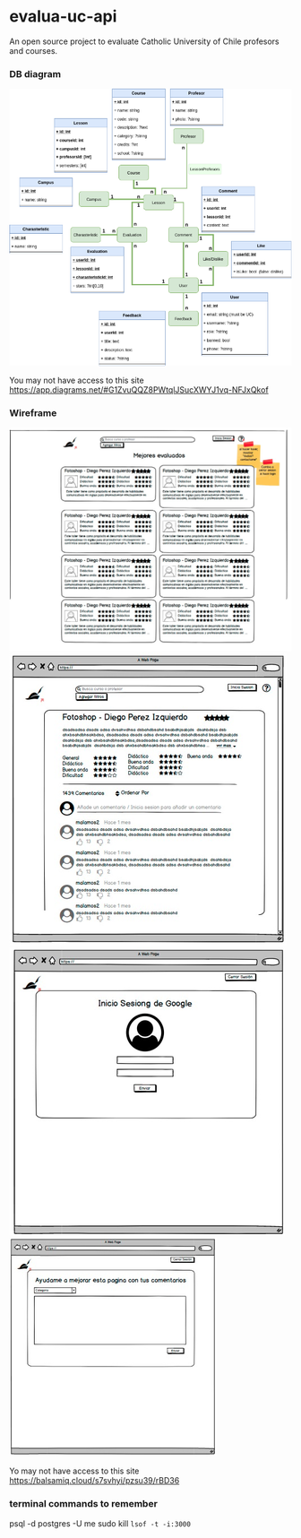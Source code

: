 # evalua-uc-api
An open source project to evaluate Catholic University of Chile profesors and courses. 

### DB diagram 
![Entity Relationship Diagram](documentation/ERDiagram.png)

You may not have access to this site
https://app.diagrams.net/#G1ZvuQQZ8PWtqlJSucXWYJ1vq-NFJxQkof

### Wireframe
![Index](documentation/wireframe1.jpeg)
![Lesson](documentation/wireframe2.jpeg)
![Login](documentation/wireframe3.jpeg)
![Feedback](documentation/wireframe4.jpeg)

Yo may not have access to this site
https://balsamiq.cloud/s7svhyi/pzsu39/rBD36

### terminal commands to remember
psql -d postgres -U me
sudo kill `lsof -t -i:3000`

